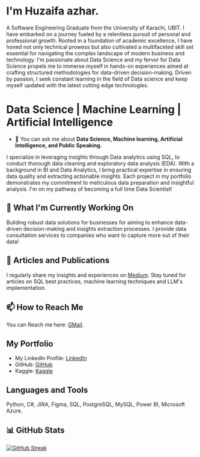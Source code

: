 # I'm Huzaifa azhar.

A Software Engineering Graduate from the University of Karachi, UBIT.
I have embarked on a journey fueled by a relentless pursuit of personal and professional growth. Rooted in a foundation of academic excellence, I have honed not only technical prowess but also cultivated a multifaceted skill set essential for navigating the complex landscape of modern business and technology.
I'm passionate about Data Science and my fervor for Data Science propels me to immerse myself in hands-on experiences aimed at crafting structured methodologies for data-driven decision-making. Driven by passion, I seek constant learning in the field of Data science and keep myself updated with the latest cutting edge technologies.

# Data Science | Machine Learning | Artificial Intelligence
<!--
**Huzaifaaazhar/Huzaifaaazhar** is a ✨ _special_ ✨ repository because its `README.md` (this file) appears on your GitHub profile.

Here are some ideas to get you started:
-->
- 💬 You can ask me about **Data Science, Machine learning, Artificial Intelligence, and Public Speaking.**

I specialize in leveraging insights through Data analytics using SQL, to conduct thorough data cleaning and exploratory data analysis (EDA). With a background in BI and Data Analytics, I bring practical expertise in ensuring data quality and extracting actionable insights. Each project in my portfolio demonstrates my commitment to meticulous data preparation and insightful analysis.
I'm on my pathway of becoming a full time Data Scientist!

## 🔭 What I'm Currently Working On

Building robust data solutions for businesses for aiming to enhance data-driven decision-making and insights extraction processes. I provide data consultation services to companies who want to capture more out of their data!

## 📝 Articles and Publications

I regularly share my insights and experiences on [Medium](https://medium.com/@azharhuzaifa123). Stay tuned for articles on SQL best practices, machine learning techniques and LLM's implementation.

## 📫 How to Reach Me

You can Reach me here: [GMail](azharhuzaifa123@gmail.com).

## My Portfolio

- My LinkedIn Profile: [LinkedIn](www.linkedin.com/in/huzaifa-azhar-3b8b8118b)
- GitHub: [GitHub](https://github.com/Huzaifaaazhar)
- Kaggle: [Kaggle](https://www.kaggle.com/huzaifaazhar05)

## Languages and Tools

Python, C#, JIRA, Figma, SQL, PostgreSQL, MySQL, Power BI, Microsoft Azure.


## 📊 GitHub Stats
[![GitHub Streak](https://streak-stats.demolab.com?user=Huzaifaaazhar&theme=midnight-purple&hide_border=true)](https://git.io/streak-stats)
